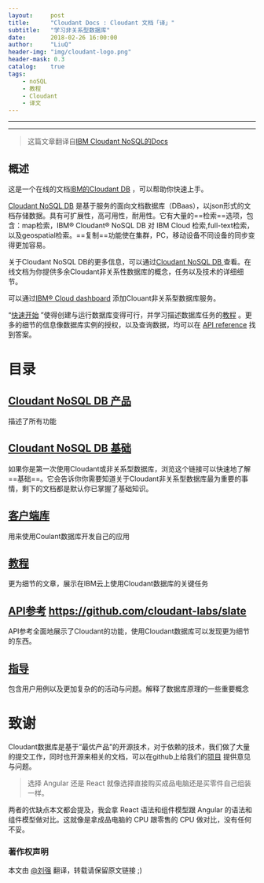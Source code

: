 ```yaml
---
layout:     post
title:      "Cloudant Docs : Cloudant 文档「译」"
subtitle:   "学习非关系型数据库"
date:       2018-02-26 16:00:00
author:     "LiuQ"
header-img: "img/cloudant-logo.png"
header-mask: 0.3
catalog:    true
tags:
    - noSQL
    - 教程
    - Cloudant
    - 译文
---
```


***

***

> 这篇文章翻译自[IBM Cloudant NoSQL的Docs](https://console.bluemix.net/docs/services/Cloudant/cloudant.html#-)



## 概述

这是一个在线的文档[IBM的Cloudant DB](https://www.ibm.com/cloud/cloudant) ，可以帮助你快速上手。

[Cloudant NoSQL DB](https://www.youtube.com/watch?v=xfO3m1I3SKg&feature=youtu.be) 是基于服务的面向文档数据库（DBaas），以json形式的文档存储数据。具有可扩展性，高可用性，耐用性。它有大量的==检索==选项，包含：map检索，IBM® Cloudant® NoSQL DB 对 IBM Cloud 检索,full-text检索，以及geospatial检索。==复制==功能使在集群，PC，移动设备不同设备的同步变得更加容易。

关于Cloudant NoSQL DB的更多信息，可以通过[Cloudant NoSQL DB ](https://www.ibm.com/cloud/cloudant) 查看。在线文档为你提供多余Cloudant非关系性数据库的概念，任务以及技术的详细细节。

可以通过[IBM® Cloud dashboard](https://console.bluemix.net/catalog/services/cloudant-nosql-db/) 添加Clouant非关系型数据库服务。

“[快速开始](https://console.bluemix.net/docs/services/Cloudant/index.html) ”使得创建与运行数据库变得可行，并学习描述数据库任务的[教程](https://console.bluemix.net/docs/services/Cloudant/tutorials/index.html) 。更多的细节的信息像数据库实例的授权，以及查询数据，均可以在	[API reference](https://console.bluemix.net/docs/services/Cloudant/api/index.html) 找到答案。


# 目录


## [Cloudant NoSQL DB 产品](https://console.bluemix.net/docs/services/Cloudant/offerings/index.html#cloudant-)
描述了所有功能


## [Cloudant NoSQL DB  基础](https://console.bluemix.net/docs/services/Cloudant/basics/index.html#cloudant-)
如果你是第一次使用Cloudant或非关系型数据库，浏览这个链接可以快速地了解==基础==。它会告诉你你需要知道关于Cloudant非关系型数据库最为重要的事情，剩下的文档都是默认你已掌握了基础知识。

## [客户端库](https://console.bluemix.net/docs/services/Cloudant/libraries/index.html#-)
用来使用Coulant数据库开发自己的应用

## [教程](https://console.bluemix.net/docs/services/Cloudant/tutorials/index.html)
更为细节的文章，展示在IBM云上使用Cloudant数据库的关键任务

## [API参考](https://console.bluemix.net/docs/services/Cloudant/api/index.html)  https://github.com/cloudant-labs/slate
API参考全面地展示了Cloudant的功能，使用Cloudant数据库可以发现更为细节的东西。
## [指导](https://console.bluemix.net/docs/services/Cloudant/guides/index.html)
包含用户用例以及更加复杂的的活动与问题。解释了数据库原理的一些重要概念

# 致谢
Cloudant数据库是基于“最优产品”的开源技术，对于依赖的技术，我们做了大量的提交工作，同时也开源来相关的文档，可以在github上给我们的[项目](https://github.com/cloudant-labs/slate) 提供意见与问题。




> 选择 Angular 还是 React 就像选择直接购买成品电脑还是买零件自己组装一样。

两者的优缺点本文都会提及，我会拿 React 语法和组件模型跟 Angular 的语法和组件模型做对比。这就像是拿成品电脑的 CPU 跟零售的 CPU 做对比，没有任何不妥。


### 著作权声明


本文由 [@刘强](https://github.com/LiuQhahah/) 翻译，转载请保留原文链接 ;)
